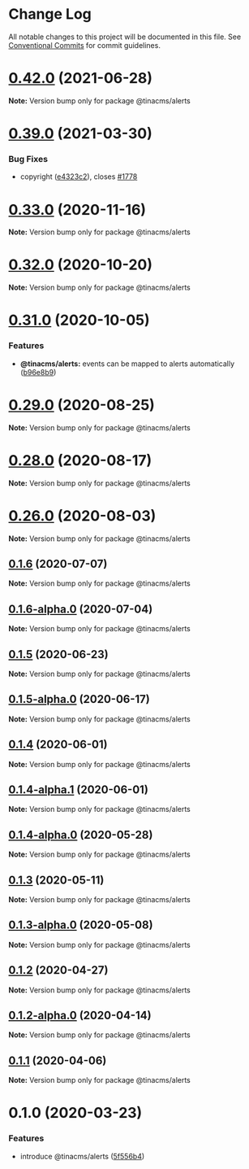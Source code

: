 # Change Log

All notable changes to this project will be documented in this file.
See [Conventional Commits](https://conventionalcommits.org) for commit guidelines.

# [0.42.0](https://github.com/tinacms/tinacms/compare/v0.41.1...v0.42.0) (2021-06-28)

**Note:** Version bump only for package @tinacms/alerts





# [0.39.0](https://github.com/tinacms/tinacms/compare/v0.38.0...v0.39.0) (2021-03-30)


### Bug Fixes

* copyright ([e4323c2](https://github.com/tinacms/tinacms/commit/e4323c25b7e893005bffad1827018b523b7f6939)), closes [#1778](https://github.com/tinacms/tinacms/issues/1778)





# [0.33.0](https://github.com/tinacms/tinacms/compare/v0.32.1...v0.33.0) (2020-11-16)

**Note:** Version bump only for package @tinacms/alerts





# [0.32.0](https://github.com/tinacms/tinacms/compare/v0.31.0...v0.32.0) (2020-10-20)

**Note:** Version bump only for package @tinacms/alerts





# [0.31.0](https://github.com/tinacms/tinacms/compare/v0.30.0...v0.31.0) (2020-10-05)


### Features

* **@tinacms/alerts:** events can be mapped to alerts automatically ([b96e8b9](https://github.com/tinacms/tinacms/commit/b96e8b9624f7afc53fc87ebdf5af08465fb419cd))





# [0.29.0](https://github.com/tinacms/tinacms/compare/v0.28.0...v0.29.0) (2020-08-25)

**Note:** Version bump only for package @tinacms/alerts





# [0.28.0](https://github.com/tinacms/tinacms/compare/v0.27.3...v0.28.0) (2020-08-17)

**Note:** Version bump only for package @tinacms/alerts





# [0.26.0](https://github.com/tinacms/tinacms/compare/v0.25.0...v0.26.0) (2020-08-03)

**Note:** Version bump only for package @tinacms/alerts





## [0.1.6](https://github.com/tinacms/tinacms/compare/@tinacms/alerts@0.1.6-alpha.0...@tinacms/alerts@0.1.6) (2020-07-07)

**Note:** Version bump only for package @tinacms/alerts





## [0.1.6-alpha.0](https://github.com/tinacms/tinacms/compare/@tinacms/alerts@0.1.5...@tinacms/alerts@0.1.6-alpha.0) (2020-07-04)

**Note:** Version bump only for package @tinacms/alerts





## [0.1.5](https://github.com/tinacms/tinacms/compare/@tinacms/alerts@0.1.5-alpha.0...@tinacms/alerts@0.1.5) (2020-06-23)

**Note:** Version bump only for package @tinacms/alerts





## [0.1.5-alpha.0](https://github.com/tinacms/tinacms/compare/@tinacms/alerts@0.1.4...@tinacms/alerts@0.1.5-alpha.0) (2020-06-17)

**Note:** Version bump only for package @tinacms/alerts





## [0.1.4](https://github.com/tinacms/tinacms/compare/@tinacms/alerts@0.1.4-alpha.1...@tinacms/alerts@0.1.4) (2020-06-01)

**Note:** Version bump only for package @tinacms/alerts





## [0.1.4-alpha.1](https://github.com/tinacms/tinacms/compare/@tinacms/alerts@0.1.4-alpha.0...@tinacms/alerts@0.1.4-alpha.1) (2020-06-01)

**Note:** Version bump only for package @tinacms/alerts





## [0.1.4-alpha.0](https://github.com/tinacms/tinacms/compare/@tinacms/alerts@0.1.3...@tinacms/alerts@0.1.4-alpha.0) (2020-05-28)

**Note:** Version bump only for package @tinacms/alerts





## [0.1.3](https://github.com/tinacms/tinacms/compare/@tinacms/alerts@0.1.3-alpha.0...@tinacms/alerts@0.1.3) (2020-05-11)

**Note:** Version bump only for package @tinacms/alerts





## [0.1.3-alpha.0](https://github.com/tinacms/tinacms/compare/@tinacms/alerts@0.1.2...@tinacms/alerts@0.1.3-alpha.0) (2020-05-08)

**Note:** Version bump only for package @tinacms/alerts





## [0.1.2](https://github.com/tinacms/tinacms/compare/@tinacms/alerts@0.1.2-alpha.0...@tinacms/alerts@0.1.2) (2020-04-27)

**Note:** Version bump only for package @tinacms/alerts





## [0.1.2-alpha.0](https://github.com/tinacms/tinacms/compare/@tinacms/alerts@0.1.1...@tinacms/alerts@0.1.2-alpha.0) (2020-04-14)

**Note:** Version bump only for package @tinacms/alerts





## [0.1.1](https://github.com/tinacms/tinacms/compare/@tinacms/alerts@0.1.0...@tinacms/alerts@0.1.1) (2020-04-06)

**Note:** Version bump only for package @tinacms/alerts





# 0.1.0 (2020-03-23)


### Features

* introduce @tinacms/alerts ([5f556b4](https://github.com/tinacms/tinacms/commit/5f556b4))
